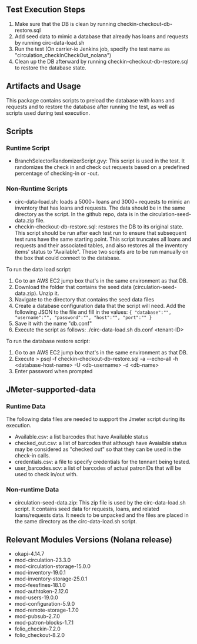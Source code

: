 ## Test Execution Steps
1. Make sure that the DB is clean by running checkin-checkout-db-restore.sql
2. Add seed data to mimic a database that already has loans and requests by running circ-data-load.sh
3. Run the test
(On carrier-io Jenkins job, specify the test name as "circulation_checkInCheckOut_nolana")
4. Clean up the DB afterward by running checkin-checkout-db-restore.sql to restore the database state.

## Artifacts and Usage
This package contains scripts to preload the database with loans and 
requests and to restore the database after running the test, as well as scripts used during test execution.
## Scripts
### Runtime Script
- BranchSelectorRandomizerScript.gvy: This script is used in the test. It randomizes the check in and check out requests based on a predefined percentage of checking-in or -out.
### Non-Runtime Scripts
- circ-data-load.sh: loads a 5000+ loans and 3000+ requests to mimic an inventory that has loans and requests. The data should be in the same directory as the script. In the github repo, data is in the circulation-seed-data.zip file.
- checkin-checkout-db-restore.sql: restores the DB to its original state. This script should be run after each test run to ensure that subsequent test runs have the same starting point.  This script truncates all loans and requests and their associated tables, and also restores all the inventory items' status to "Available".
These two scripts are to be run manually on the box that could connect to the database. 

To run the data load script:
1. Go to an AWS EC2 jump box that's in the same environment as that DB.
2. Download the folder that contains the seed data (circulation-seed-data.zip). Unzip it.
3. Navigate to the directory that contains the seed data files
4. Create a database configuration data that the script will need. Add the following JSON to the file and fill in the values:
`{
     "database":"",
     "username":"",
     "password":"",
     "host":"",
     "port":""
 }`
5. Save it with the name "db.conf"
6. Execute the script as follows: ./circ-data-load.sh db.conf \<tenant-ID\>

To run the database restore script:
1. Go to an AWS EC2 jump box that's in the same environment as that DB.
2. Execute > psql -f checkin-checkout-db-restore.sql -a --echo-all -h \<database-host-name\> -U \<db-username\> -d \<db-name\>
3. Enter password when prompted
  
## JMeter-supported-data
### Runtime Data
The following data files are needed to support the Jmeter script during its execution.
- Available.csv: a list barcodes that have Available status
- checked_out.csv: a list of barcodes that although have Avaialble status may be considered as "checked out" so that they can be used in the check-in calls.
- credentials.csv: a file to specify credentials for the tennant being tested.
- user_barcodes.scv: a list of barcodes of actual patronIDs that will be used to check in/out with.

### Non-runtime Data
- circulation-seed-data.zip: This zip file is used by the circ-data-load.sh script. It contains seed data for requests, loans, and related loans/requests data. It needs to be unpacked and the files are placed in the same directory as the circ-data-load.sh script.

## Relevant Modules Versions (Nolana release)
- okapi-4.14.7
- mod-circulation-23.3.0
- mod-circulation-storage-15.0.0
- mod-inventory-19.0.1
- mod-inventory-storage-25.0.1
- mod-feesfines-18.1.0
- mod-authtoken-2.12.0
- mod-users-19.0.0
- mod-configuration-5.9.0
- mod-remote-storage-1.7.0
- mod-pubsub-2.7.0
- mod-patron-blocks-1.7.1
- folio_checkin-7.2.0
- folio_checkout-8.2.0
